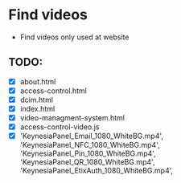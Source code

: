 # Find videos

- Find videos only used at website

## TODO:

- [x] about.html <source src="videos/about_hero.mp4" type="video/mp4">
- [x] access-control.html <source src="videos/keynesia_hero.mp4" type="video/mp4">
- [x] dcim.html <source src="videos/dcim_hero.mp4" type="video/mp4">
- [x] index.html <source src="videos/home_hero.mp4" type="video/mp4">
- [x] video-managment-system.html <source src="videos/dcim_hero.mp4" type="video/mp4">
- [x] access-control-video.js
- [x] 'KeynesiaPanel_Email_1080_WhiteBG.mp4',
      'KeynesiaPanel_NFC_1080_WhiteBG.mp4',
      'KeynesiaPanel_Pin_1080_WhiteBG.mp4',
      'KeynesiaPanel_QR_1080_WhiteBG.mp4',
      'KeynesiaPanel_EtixAuth_1080_WhiteBG.mp4',
